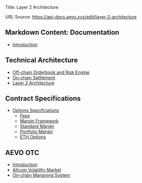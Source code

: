 Title: Layer 2 Architecture

URL Source: https://api-docs.aevo.xyz/edit/layer-2-architecture

Markdown Content:
Documentation
-------------

*   [Introduction](https://api-docs.aevo.xyz/edit/integrating-with-aevo-testnet)

Technical Architecture
----------------------

*   [Off-chain Orderbook and Risk Engine](https://api-docs.aevo.xyz/edit/off-chain-orderbook-and-risk-engine)
*   [On-chain Settlement](https://api-docs.aevo.xyz/edit/on-chain-settlement)
*   [Layer 2 Architecture](https://api-docs.aevo.xyz/edit/layer-2-architecture)

Contract Specifications
-----------------------

*   [Options Specifications](https://api-docs.aevo.xyz/edit/fees)
    *   [Fees](https://api-docs.aevo.xyz/edit/fees)
    *   [Margin Framework](https://api-docs.aevo.xyz/edit/margin-rules)
    *   [Standard Margin](https://api-docs.aevo.xyz/edit/standard-margin)
    *   [Portfolio Margin](https://docs.google.com/document/d/1Ho-6kpF0e03-i1ApWEtx5aTTujxDUgn17bUNhkRdT0o/edit?usp=sharing)
    *   [ETH Options](https://api-docs.aevo.xyz/edit/eth-options)

AEVO OTC
--------

*   [Introduction](https://api-docs.aevo.xyz/edit/introduction)
*   [Altcoin Volatility Market](https://api-docs.aevo.xyz/edit/altcoin-volatility-market)
*   [On-chain Margining System](https://api-docs.aevo.xyz/edit/on-chain-margining-system)
